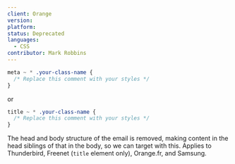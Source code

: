 ```yaml
---
client: Orange
version:
platform:
status: Deprecated
languages:
  - CSS
contributor: Mark Robbins
---
```


```css
meta ~ * .your-class-name {
  /* Replace this comment with your styles */
}
```

or

```css
title ~ * .your-class-name {
  /* Replace this comment with your styles */
}
```

The head and body structure of the email is removed, making content in the head siblings of that in the body, so we can target with this. Applies to Thunderbird, Freenet (`title` element only), Orange.fr, and Samsung.
